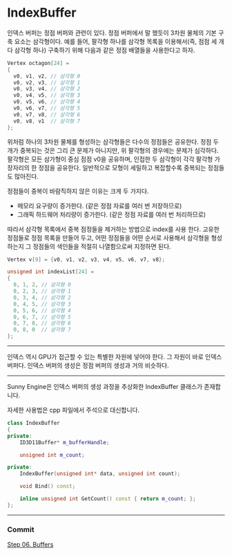 # IndexBuffer

인덱스 버퍼는 정점 버퍼와 관련이 있다. 정점 버퍼에서 말 했듯이 3차원 물체의 기본 구축 요소는 삼각형이다. 예를 들어, 팔각형 하나를 삼각형 목록을 이용해서(즉, 점점 세  개다 삼각형 하나) 구축하기 위해 다음과 같은 정점 배열들을 사용한다고 하자.

```cpp
Vertex octagon[24] =
{
  v0, v1, v2, // 삼각형 0
  v0, v2, v3, // 삼각형 1
  v0, v3, v4, // 삼각형 2
  v0, v4, v5, // 삼각형 3
  v0, v5, v6, // 삼각형 4
  v0, v6, v7, // 삼각형 5
  v0, v7, v8, // 삼각형 6
  v0, v8, v1  // 삼각형 7
};
```

위처럼 하나의 3차원 물체를 형성하는 삼각형들은 다수의 정점들은 공유한다. 정점 두 개가 중복되는 것은 그리 큰 문제가 아니지만, 위 팔각형의 경우에는 문제가 심각하다. 팔각형은 모든 삼가형이 중심 점점 v0을 공유하며, 인접한 두 삼각형이 각각 팔각형 가장자리의 한 정점을 공유한다. 일반적으로 모형이 세밀하고 복잡할수록 중복되는 정점들도 많아진다.

정점들이 중복이 바람직하지 않은 이유는 크게 두 가지다.
- 메모리 요구량이 증가한다. (같은 정점 자료를 여러 번 저장하므로)
- 그래픽 하드웨어 처리량이 증가한다. (같은 정점 자료를 여러 번 처리하므로)

따라서 삼각형 목록에서 중복 점정들을 제거하는 방법으로 index를 사용 한다. 고유한 정점들로 정점 목록을 만들어 두고, 어떤 정점들을 어떤 순서로 사용해서 삼각형을 형성하는지 그 정점들의 색인들을 적절히 나열함으로써 지정하면 된다.

```cpp
Vertex v[9] = {v0, v1, v2, v3, v4, v5, v6, v7, v8};

unsigned int indexList[24] =
{
  0, 1, 2, // 삼각형 0
  0, 2, 3, // 삼각형 1
  0, 3, 4, // 삼각형 2
  0, 4, 5, // 삼각형 3
  0, 5, 6, // 삼각형 4
  0, 6, 7, // 삼각형 5
  0, 7, 8, // 삼각형 6
  0, 8, 0  // 삼각형 7
};
```

---

인덱스 역시 GPU가 접근할 수 있는 특별한 자원에 넣어야 한다. 그 자원이 바로 인덱스 버퍼다. 인덱스 버퍼의 생성은 정점 버퍼의 생성과 거의 비슷하다.

---

Sunny Engine은 인덱스 버퍼의 생성 과정을 추상화한 IndexBuffer 클래스가 존재합니다.

자세한 사용법은 cpp 파일에서 주석으로 대신합니다.

```cpp
class IndexBuffer
{
private:
	ID3D11Buffer* m_bufferHandle;

	unsigned int m_count;

private:
	IndexBuffer(unsigned int* data, unsigned int count);

	void Bind() const;

	inline unsigned int GetCount() const { return m_count; };
};
```

---

### Commit
[Step 06. Buffers]()
